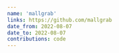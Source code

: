 ```yaml
---
name: 'mallgrab'
links: https://github.com/mallgrab
date_from: 2022-08-07
date_to: 2022-08-07
contributions: code
---
```

